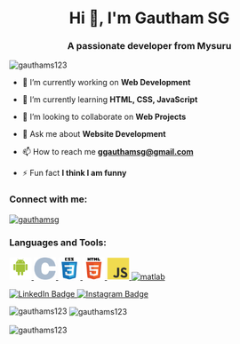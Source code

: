 <h1 align="center">Hi 👋, I'm Gautham SG</h1>
<h3 align="center">A passionate developer from Mysuru</h3>

<p align="left"> <img src="https://komarev.com/ghpvc/?username=gauthams123&label=Profile%20views&color=0e75b6&style=flat" alt="gauthams123" /> </p>

- 🔭 I’m currently working on **Web Development**

- 🌱 I’m currently learning **HTML, CSS, JavaScript**

- 👯 I’m looking to collaborate on **Web Projects**

- 💬 Ask me about **Website Development**

- 📫 How to reach me **ggauthamsg@gmail.com**

- ⚡ Fun fact **I think I am funny**

<h3 align="left">Connect with me:</h3>
<p align="left">
<a href="https://www.hackerrank.com/vvce23cse0062" target="blank"><img align="center" src="https://raw.githubusercontent.com/rahuldkjain/github-profile-readme-generator/master/src/images/icons/Social/hackerrank.svg" alt="gauthamsg" height="30" width="40" /></a>
</p>

<h3 align="left">Languages and Tools:</h3>
<p align="left"> <a href="https://developer.android.com" target="_blank" rel="noreferrer"> <img src="https://raw.githubusercontent.com/devicons/devicon/master/icons/android/android-original-wordmark.svg" alt="android" width="40" height="40"/> </a> <a href="https://www.cprogramming.com/" target="_blank" rel="noreferrer"> <img src="https://raw.githubusercontent.com/devicons/devicon/master/icons/c/c-original.svg" alt="c" width="40" height="40"/> </a> <a href="https://www.w3schools.com/css/" target="_blank" rel="noreferrer"> <img src="https://raw.githubusercontent.com/devicons/devicon/master/icons/css3/css3-original-wordmark.svg" alt="css3" width="40" height="40"/> </a> <a href="https://www.w3.org/html/" target="_blank" rel="noreferrer"> <img src="https://raw.githubusercontent.com/devicons/devicon/master/icons/html5/html5-original-wordmark.svg" alt="html5" width="40" height="40"/> </a> <a href="https://developer.mozilla.org/en-US/docs/Web/JavaScript" target="_blank" rel="noreferrer"> <img src="https://raw.githubusercontent.com/devicons/devicon/master/icons/javascript/javascript-original.svg" alt="javascript" width="40" height="40"/> </a> <a href="https://www.mathworks.com/" target="_blank" rel="noreferrer"> <img src="https://upload.wikimedia.org/wikipedia/commons/2/21/Matlab_Logo.png" alt="matlab" width="40" height="40"/> </a> </p>



<div id="badges">
  <a href="https://in.linkedin.com/in/gautham-s-g-640a7a291">
    <img src="https://img.shields.io/badge/LinkedIn-blue?style=for-the-badge&logo=linkedin&logoColor=white" alt="LinkedIn Badge"/>
  </a>
  <a href="https://www.instagram.com/_gautham_5.29_/#">
    <img src="https://img.shields.io/badge/Instagram-pink?style=for-the-badge&logo=youtube&logoColor=white" alt="Instagram Badge"/>
  </a>

</div>

<p><img align="left" src="https://github-readme-stats.vercel.app/api/top-langs?username=gauthams123&show_icons=true&locale=en&layout=compact" alt="gauthams123" /></p>

<p>&nbsp;<img align="center" src="https://github-readme-stats.vercel.app/api?username=gauthams123&show_icons=true&locale=en" alt="gauthams123" /></p>

<p><img align="center" src="https://github-readme-streak-stats.herokuapp.com/?user=gauthams123&" alt="gauthams123" /></p>
